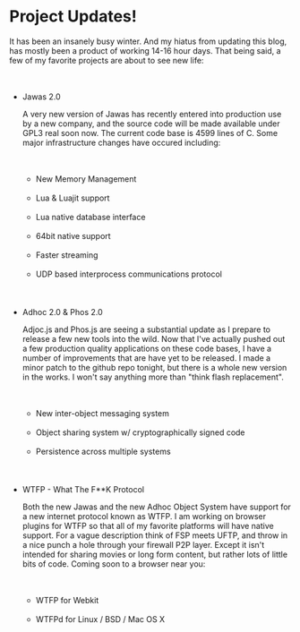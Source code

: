Project Updates!
================

It has been an insanely busy winter.  And my hiatus from updating this blog, has mostly been a product of working 14-16 hour days.  That being said, a few of my favorite projects are about to see new life:<br /><br /><ul><br /><li>Jawas 2.0<br /><p>A very new version of Jawas has recently entered into production use by a new company, and the source code will be made available under GPL3 real soon now. The current code base is 4599 lines of C.  Some major infrastructure changes have occured including:</p><br /><ul><br /><li>New Memory Management</li><br /><li>Lua & Luajit support</li><br /><li>Lua native database interface</li><br /><li>64bit native support</li><br /><li>Faster streaming</li><br /><li>UDP based interprocess communications protocol</li><br /></ul><br /></li><br /><li>Adhoc 2.0 & Phos 2.0<br /><p>Adjoc.js and Phos.js are seeing a substantial update as I prepare to release a few new tools into the wild.  Now that I&#39;ve actually pushed out a few production quality applications on these code bases, I have a number of improvements that are have yet to be released.  I made a minor patch to the github repo tonight, but there is a  whole new version in the works.  I won&#39;t say anything more than "think flash replacement".</p><br /><ul><br /><li>New inter-object messaging system</li><br /><li>Object sharing system w/ cryptographically signed code</li><br /><li>Persistence across multiple systems</li><br /></ul><br /></li><br /><li>WTFP - What The F**K Protocol<br /><p>Both the new Jawas and the new Adhoc Object System have support for a new internet protocol known as WTFP.  I am working on browser plugins for WTFP so that all of my favorite platforms will have native support.  For a vague description think of FSP meets UFTP, and throw in a nice punch a hole through your firewall P2P layer.  Except it isn&#39;t intended for sharing movies or long form content, but rather lots of little bits of code.  Coming soon to a browser near you:</p><br /><ul><br /><li>WTFP for Webkit</li><br /><li>WTFPd for Linux / BSD / Mac OS X</li><br /></ul><br /></li><br /></ul>